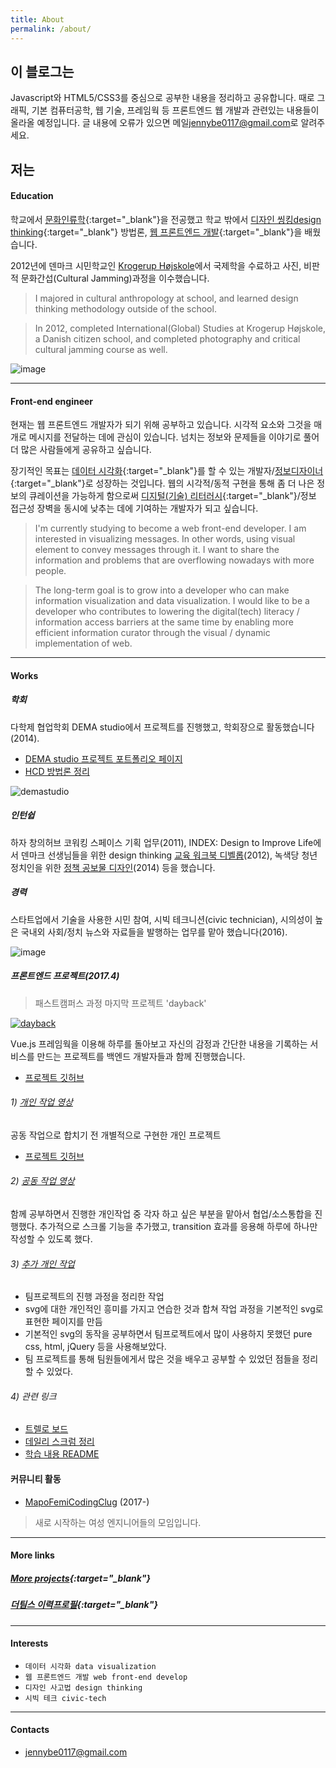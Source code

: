 ```yaml
---
title: About
permalink: /about/
---
```


## 이 블로그는

Javascript와 HTML5/CSS3를 중심으로 공부한 내용을 정리하고 공유합니다.
때로 그래픽, 기본 컴퓨터공학, 웹 기술, 프레임웍 등 프론트엔드 웹 개발과 관련있는 내용들이 올라올 예정입니다.
글 내용에 오류가 있으면 메일<jennybe0117@gmail.com>로 알려주세요.

## 저는

#### Education

학교에서 [문화인류학](http://anthro.yonsei.ac.kr/sub01/sub01_01.php){:target="_blank"}을 전공했고 학교 밖에서 [디자인 씽킹design thinking](http://designtoimprovelife.dk/education/){:target="_blank"} 방법론, [웹 프론트엔드 개발](http://school.fastcampus.co.kr/dev_fds/){:target="_blank"}을 배웠습니다.

2012년에 덴마크 시민학교인 [Krogerup Højskole](https://krogerup.dk)에서 국제학을 수료하고 사진, 비판적 문화간섭(Cultural Jamming)과정을 이수했습니다.

> I majored in cultural anthropology at school, and learned design thinking methodology outside of the school.

> In 2012, completed International(Global) Studies at Krogerup Højskole, a Danish citizen school, and completed photography and critical cultural jamming course as well.

![image](../../assets/images/yidss.jpg)

---

#### Front-end engineer

현재는 웹 프론트엔드 개발자가 되기 위해 공부하고 있습니다. 시각적 요소와 그것을 매개로 메시지를 전달하는 데에 관심이 있습니다. 넘치는 정보와 문제들을 이야기로 풀어 더 많은 사람들에게 공유하고 싶습니다.

장기적인 목표는 [데이터 시각화](https://ko.wikipedia.org/wiki/%EB%8D%B0%EC%9D%B4%ED%84%B0_%EC%8B%9C%EA%B0%81%ED%99%94){:target="_blank"}를 할 수 있는 개발자/[정보디자이너](https://ko.wikipedia.org/wiki/%EC%A0%95%EB%B3%B4_%EB%94%94%EC%9E%90%EC%9D%B8){:target="_blank"}로 성장하는 것입니다. 웹의 시각적/동적 구현을 통해 좀 더 나은 정보의 큐레이션을 가능하게 함으로써 [디지털(기술) 리터러시](https://en.wikipedia.org/wiki/Digital_literacy){:target="_blank"}/정보 접근성 장벽을 동시에 낮추는 데에 기여하는 개발자가 되고 싶습니다.

> I'm currently studying to become a web front-end developer. I am interested in visualizing messages. In other words, using visual element to convey messages through it. I want to share the information and problems that are overflowing nowadays with more people.

> The long-term goal is to grow into a developer who can make information visualization and data visualization. I would like to be a developer who contributes to lowering the digital(tech) literacy / information access barriers at the same time by enabling more efficient information curator through the visual / dynamic implementation of web.

---

#### Works

##### 학회

다학제 협업학회 DEMA studio에서 프로젝트를 진행했고, 학회장으로 활동했습니다(2014).
* [DEMA studio 프로젝트 포트폴리오 페이지](http://www.demastudio.zz.mu/archived-projects/)
* [HCD 방법론 정리](http://www.demastudio.zz.mu/gallery/2014-hcd/)

![demastudio](../../assets/images/demastudio1.png)

##### 인턴쉽

하자 창의허브 코워킹 스페이스 기획 업무(2011), INDEX: Design to Improve Life에서 덴마크 선생님들을 위한 design thinking [교육 워크북 디벨롭](http://issuu.com/index/docs/design_to_improve_life_education_te)(2012), 녹색당 청년 정치인을 위한 [정책 공보물 디자인](http://cargocollective.com/jennybehan/6)(2014) 등을 했습니다.

##### 경력
스타트업에서 기술을 사용한 시민 참여, 시빅 테크니션(civic technician), 시의성이 높은 국내외 사회/정치 뉴스와 자료들을 발행하는 업무를 맡아 했습니다(2016).

![image](../../assets/images/index1.jpg)

##### 프론트엔드 프로젝트(2017.4)

> 패스트캠퍼스 과정 마지막 프로젝트 'dayback'

[![dayback](../../assets/images/dayback_screenshot.png)](https://www.youtube.com/watch?v=aU1EHQefKLc "dayback")

Vue.js 프레임웍을 이용해 하루를 돌아보고 자신의 감정과 간단한 내용을 기록하는 서비스를 만드는 프로젝트를 백엔드 개발자들과 함께 진행했습니다.
* [프로젝트 깃허브](https://github.com/taekbari/FDS_Project/tree/master/DayBack)

###### 1) [개인 작업 영상](https://www.youtube.com/watch?v=qQWxtWkftVw)

공동 작업으로 합치기 전 개별적으로 구현한 개인 프로젝트
* [프로젝트 깃허브](https://github.com/jennybehan/FDS_project_JY/tree/master/dayback)

###### 2) [공동 작업 영상](https://www.youtube.com/watch?v=aU1EHQefKLc)

함께 공부하면서 진행한 개인작업 중 각자 하고 싶은 부분을 맡아서 협업/소스통합을 진행했다.
추가적으로 스크롤 기능을 추가했고, transition 효과를 응용해 하루에 하나만 작성할 수 있도록 했다.

###### 3) [추가 개인 작업](https://jennybehan.github.io/javascript/dayback_docs/dayback_docs.html)

- 팀프로젝트의 진행 과정을 정리한 작업
- svg에 대한 개인적인 흥미를 가지고 연습한 것과 합쳐 작업 과정을 기본적인 svg로 표현한 페이지를 만듬
- 기본적인 svg의 동작을 공부하면서 팀프로젝트에서 많이 사용하지 못했던 pure css, html, jQuery 등을 사용해보았다.
- 팀 프로젝트를 통해 팀원들에게서 많은 것을 배우고 공부할 수 있었던 점들을 정리할 수 있었다.

###### 4) 관련 링크
- [트렐로 보드](https://trello.com/b/eQ6Hutph/team-8)
- [데일리 스크럼 정리](https://goo.gl/vzW9J7)
- [학습 내용 README](https://github.com/jennybehan/FDS_project_JY/blob/master/README.md)

#### 커뮤니티 활동

* [MapoFemiCodingClug](https://github.com/mfcodingclub) (2017-)

> 새로 시작하는 여성 엔지니어들의 모임입니다.

---

#### More links

##### [More projects](http://cargocollective.com/jennybehan){:target="_blank"}
##### [더팀스 이력프로필](https://www.theteams.kr/profile/14034){:target="_blank"}

---

#### Interests

* `데이터 시각화 data visualization`
* `웹 프론트엔드 개발 web front-end develop`
* `디자인 사고법 design thinking`
* `시빅 테크 civic-tech`

---

#### Contacts

* <jennybe0117@gmail.com>